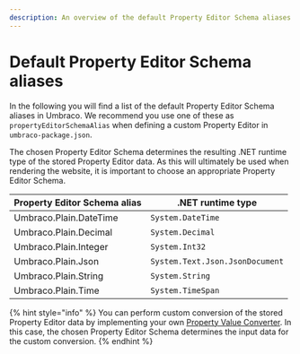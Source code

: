 ```yaml
---
description: An overview of the default Property Editor Schema aliases
---
```


# Default Property Editor Schema aliases

In the following you will find a list of the default Property Editor Schema aliases in Umbraco. We recommend you use one of these as `propertyEditorSchemaAlias` when defining a custom Property Editor in `umbraco-package.json`.

The chosen Property Editor Schema determines the resulting .NET runtime type of the stored Property Editor data. As this will ultimately be used when rendering the website, it is important to choose an appropriate Property Editor Schema.

| Property Editor Schema alias | .NET runtime type               |
|------------------------------|---------------------------------|
| Umbraco.Plain.DateTime       | `System.DateTime`               |
| Umbraco.Plain.Decimal        | `System.Decimal`                |
| Umbraco.Plain.Integer        | `System.Int32`                  |
| Umbraco.Plain.Json           | `System.Text.Json.JsonDocument` |
| Umbraco.Plain.String         | `System.String`                 |
| Umbraco.Plain.Time           | `System.TimeSpan`               |

{% hint style="info" %}
You can perform custom conversion of the stored Property Editor data by implementing your own [Property Value Converter](custom-value-conversion-for-rendering.md). In this case, the chosen Property Editor Schema determines the input data for the custom conversion.
{% endhint %}

